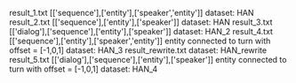 result_1.txt [['sequence'],['entity'],['speaker','entity']] dataset: HAN
result_2.txt [['sequence'],['entity'],['speaker']] dataset: HAN
result_3.txt [['dialog'],['sequence'],['entity'],['speaker']] dataset: HAN_2
result_4.txt [['sequence'],['entity'],['speaker','entity']]  entity connected to turn with offset = [-1,0,1] dataset: HAN_3
result_rewrite.txt  dataset: HAN_rewrite
result_5.txt [['dialog'],['sequence'],['entity'],['speaker']] entity connected to turn with offset = [-1,0,1] dataset: HAN_4
